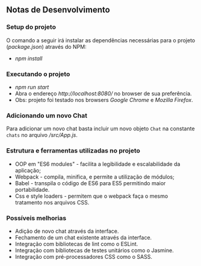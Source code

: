 ## Notas de Desenvolvimento

### Setup do projeto

O comando a seguir irá instalar as dependências necessárias para o projeto (*package.json*) através do NPM:

* *npm install*

### Executando o projeto

* *npm run start*
* Abra o endereço *http://localhost:8080/* no browser de sua preferência.
* Obs: projeto foi testado nos browsers *Google Chrome* e *Mozilla Firefox*.

### Adicionando um novo Chat

Para adicionar um novo chat basta incluir um novo objeto `Chat` na constante `chats`
no arquivo */src/App.js*.

### Estrutura e ferramentas utilizadas no projeto

* OOP em "ES6 modules" - facilita a legibilidade e escalabilidade da aplicação;
* Webpack - compila, minifica, e permite a utilização de módulos;
* Babel - transpila o código de ES6 para ES5 permitindo maior portabilidade.
* Css e style loaders - permitem que o webpack faça o mesmo tratamento nos arquivos CSS.

### Possíveis melhorias

* Adição de novo chat através da interface.
* Fechamento de um chat existente através da interface.
* Integração com bibliotecas de lint como o ESLint.
* Integração com bibliotecas de testes unitários como o Jasmine.
* Integração com pré-processadores CSS como o SASS.
